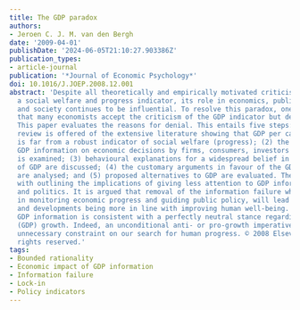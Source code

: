 ```yaml
---
title: The GDP paradox
authors:
- Jeroen C. J. M. van den Bergh
date: '2009-04-01'
publishDate: '2024-06-05T21:10:27.903386Z'
publication_types:
- article-journal
publication: '*Journal of Economic Psychology*'
doi: 10.1016/J.JOEP.2008.12.001
abstract: 'Despite all theoretically and empirically motivated criticism of GDP as
  a social welfare and progress indicator, its role in economics, public policy, politics
  and society continues to be influential. To resolve this paradox, one has to recognize
  that many economists accept the criticism of the GDP indicator but deny its relevance.
  This paper evaluates the reasons for denial. This entails five steps: (1) a brief
  review is offered of the extensive literature showing that GDP per capita (growth)
  is far from a robust indicator of social welfare (progress); (2) the influence of
  GDP information on economic decisions by firms, consumers, investors and governments
  is examined; (3) behavioural explanations for a widespread belief in the relevance
  of GDP are discussed; (4) the customary arguments in favour of the GDP indicator
  are analysed; and (5) proposed alternatives to GDP are evaluated. The paper ends
  with outlining the implications of giving less attention to GDP information in policy
  and politics. It is argued that removal of the information failure which GDP represents,
  in monitoring economic progress and guiding public policy, will lead to decisions
  and developments being more in line with improving human well-being. Moreover, ignoring
  GDP information is consistent with a perfectly neutral stance regarding economic
  (GDP) growth. Indeed, an unconditional anti- or pro-growth imperative acts as an
  unnecessary constraint on our search for human progress. © 2008 Elsevier B.V. All
  rights reserved.'
tags:
- Bounded rationality
- Economic impact of GDP information
- Information failure
- Lock-in
- Policy indicators
---
```

